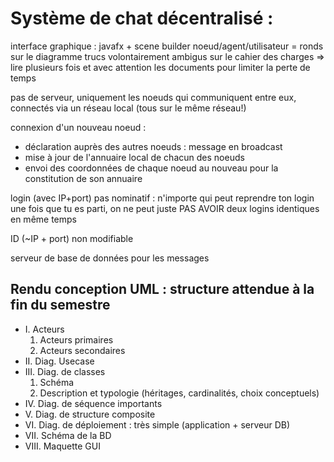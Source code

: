 # Système de chat décentralisé : 

interface graphique : javafx + scene builder
noeud/agent/utilisateur = ronds sur le diagramme 
trucs volontairement ambigus sur le cahier des charges 
	=> lire plusieurs fois et avec attention les documents pour limiter la perte de temps 

pas de serveur, uniquement les noeuds qui communiquent entre eux, connectés via un réseau local (tous sur le même réseau!) 

connexion d'un nouveau noeud : 
- déclaration auprès des autres noeuds : message en broadcast  
- mise à jour de l'annuaire local de chacun des noeuds 
- envoi des coordonnées de chaque noeud au nouveau pour la constitution de son annuaire 


login (avec IP+port) pas nominatif : n'importe qui peut reprendre ton login une fois que tu es parti, on ne peut juste PAS AVOIR deux logins identiques en même temps 

ID (~IP + port) non modifiable

serveur de base de données pour les messages

## Rendu conception UML : structure attendue à la fin du semestre 

- I. Acteurs 
	1. Acteurs primaires
	2. Acteurs secondaires
- II. Diag. Usecase
- III. Diag. de classes 
	1. Schéma
	2. Description et typologie (héritages, cardinalités, choix conceptuels) 
- IV. Diag. de séquence importants
- V. Diag. de structure composite
- VI. Diag. de déploiement : très simple (application + serveur DB) 
- VII. Schéma de la BD 
- VIII. Maquette GUI 
